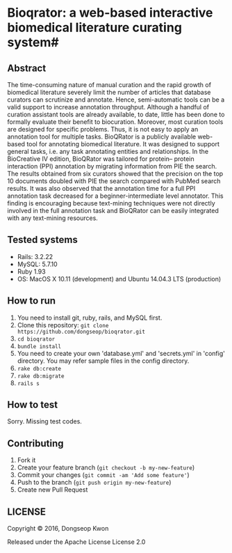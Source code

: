 # Bioqrator: a web-based interactive biomedical literature curating system#

## Abstract ##
The time-consuming nature of manual curation and the rapid growth of biomedical literature severely limit the number of articles that database curators can scrutinize and annotate. Hence, semi-automatic tools can be a valid support to increase annotation throughput. Although a handful of curation assistant tools are already available, to date, little has been done to formally evaluate their benefit to biocuration. Moreover, most curation tools are designed for specific problems. Thus, it is not easy to apply an annotation tool for multiple tasks. BioQRator is a publicly available web-based tool for annotating biomedical literature. It was designed to support general tasks, i.e. any task annotating entities and relationships. In the BioCreative IV edition, BioQRator was tailored for protein– protein interaction (PPI) annotation by migrating information from PIE the search. The results obtained from six curators showed that the precision on the top 10 documents doubled with PIE the search compared with PubMed search results. It was also observed that the annotation time for a full PPI annotation task decreased for a beginner-intermediate level annotator. This finding is encouraging because text-mining techniques were not directly involved in the full annotation task and BioQRator can be easily integrated with any text-mining resources.

## Tested systems ##

- Rails: 3.2.22
- MySQL: 5.7.10
- Ruby 1.93
- OS: MacOS X 10.11 (development) and  Ubuntu 14.04.3 LTS (production)


## How to run ##

1. You need to install git, ruby, rails, and MySQL first.
2. Clone this repository: `git clone https://github.com/dongseop/bioqrator.git`
2. `cd bioqrator`
3. `bundle install`
4. You need to create your own 'database.yml' and 'secrets.yml' in 'config' directory. You may refer sample files in the config directory.
4. `rake db:create`
5. `rake db:migrate`
6. `rails s`


## How to test ##

Sorry. Missing test codes.


## Contributing

1. Fork it
2. Create your feature branch (`git checkout -b my-new-feature`)
3. Commit your changes (`git commit -am 'Add some feature'`)
4. Push to the branch (`git push origin my-new-feature`)
5. Create new Pull Request


## LICENSE

Copyright © 2016, Dongseop Kwon

Released under the Apache License License 2.0

